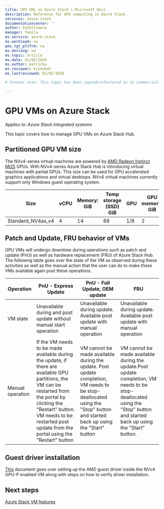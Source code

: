 ```yaml
--- 
title: GPU VMs on Azure Stack | Microsoft Docs 
description: Reference for GPU computing in Azure Stack. 
services: azure-stack 
documentationcenter: '' 
author: PatAltimore 
manager: femila 
ms.service: azure-stack 
ms.workload: na 
pms.tgt_pltfrm: na 
ms.devlang: na 
ms.topic: article 
ms.date: 01/02/2020 
ms.author: patricka 
ms.reviewer: kivenkat 
ms.lastreviewed: 01/02/2020

# Content note: This topic has been copied/refactored in to commercial.

--- 
```


# GPU VMs on Azure Stack 

*Applies to: Azure Stack integrated systems* 

This topic covers how to manage GPU VMs on Azure Stack Hub.


## Partitioned GPU VM size 

The NVv4-series virtual machines are powered by [AMD Radeon Instinct MI25](https://www.amd.com/en/products/professional-graphics/instinct-mi25) GPUs. With NVv4-series Azure Stack Hub is introducing virtual machines with partial GPUs. This size can be used for GPU accelerated graphics applications and virtual desktops. NVv4 virtual machines currently support only Windows guest operating system. 

| Size | vCPU | Memory: GiB | Temp storage (SSD) GiB | GPU | GPU memory: GiB | Max data disks | Max NICs | 
| --- | --- | --- | --- | --- | --- | --- | --- |   
| Standard_NV4as_v4 |4 |14 |88 | 1/8 | 2 | 4 | 2 | 

## Patch and Update, FRU behavior of VMs 

GPU VMs will undergo downtime during operations such as patch and update (PnU) as well as hardware replacement (FRU) of Azure Stack Hub. The following table goes over the state of the VM as observed during these activities as well as the manual action that the user can do to make these VMs available again post these operations. 

| Operation | PnU - Express Update | PnU - Full Update, OEM update | FRU | 
| --- | --- | --- | --- | 
| VM state  | Unavailable during and post update without manual start operation | Unavailable during update. Available post update with manual operation | Unavailable during update. Available post update with manual operation| 
| Manual operation | If the VM needs to be made available during the update, if there are available GPU partitions, the VM can be restarted from the portal by clicking the "Restart" button. VM needs to be restarted post update from the portal using the "Restart" button | VM cannot be made available during the update. Post update completion, VM needs to be stop-deallocated using the "Stop" button and started back up using the "Start" button | VM cannot be made available during the update.Post update completion, VM needs to be stop-deallocated using the "Stop" button and started back up using the "Start" button.| 

## Guest driver installation 

[This](/azure/virtual-machines/windows/n-series-amd-driver-setup) document goes over setting up the AMD guest driver inside the NVv4 GPU-P enabled VM along with steps on how to verify driver installation. 

## Next steps 

[Azure Stack VM features](azure-stack-vm-considerations.md)